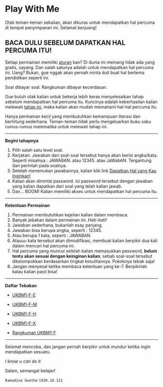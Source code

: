 # Play With Me
Otak teman-teman sekalian, akan dikuras untuk mendapatkan hal percuma di tempat penyimpanan ini. Selamat berjuang!

## BACA DULU SEBELUM DAPATKAN HAL PERCUMA ITU!

Setiap permainan memiliki [aturan]() kan? 
Di dunia ini memang tidak ada yang gratis, sayang. 
Dan salah satunya adalah untuk mendapatkan hal percuma ini. Uang?
Bukan, gue nggak akan pernah minta duit buat hal bertema pendidikan seperti ini.

Soal dibayar soal.
Rangkuman dibayar kecerdasan.

Gue butuh otak kalian untuk bekerja lebih keras menyelesaikan tahap sebelum mendapatkan hal percuma itu. Kuncinya adalah keberhasilan kalian melewati [tahap ini](), maka kalian akan mudah memahami hal-hal percuma itu. 

Hanya permainan kecil yang membutuhkan kemampuan literasi dan berhitung sederhana. Teman-teman tidak perlu mengeluarkan buku saku rumus-rumus matematika untuk melewati tahap ini. 

---

**Begini tahapnya**
1. Pilih salah satu level soal.
2. Kerjakan. Jawaban dari soal-soal tersebut hanya akan berisi angka/kata. Seperti misalnya : JAWABAN. atau 12345. atau JaWabAN. Tergantung dari perintah pada soalnya.
3. Setelah menemukan jawabannya, kalian klik link [Dapatkan Hal yang Kau Inginkan!]()
4. Kalian akan dimintai password. Isi password tersebut dengan jawaban yang kalian dapatkan dari soal yang telah kalian jawab.
5. Dan... BOOM! Kalian memiliki akses untuk mendapatkan hal percuma itu. 

---

**Ketentuan Permainan**
1. Permainan membutuhkan kejelian kalian dalam membaca.
2. Banyak jebakan dalam permainan ini. *Hati-hati!*
3. Jawaban sederhana, bukanlah esay panjang.
4. Jawaban bisa berupa angka, seperti : 12345.
5. Atau berupa 1 kata, seperti : JAWABAN.
6. Atauuu kata tersebut akan dimodifikasi, membuat kalian berpikir dua kali dalam mencari hal percuma ini.
7. Hal percuma yang muncul setelah kalian memasukkan password, **belum tentu akan sesuai dengan keinginan kalian**, sebab soal-soal tersebut dikelompokkan berdasarkan tingkat kesulitannya. Pokoknya tebak saja!
8. Jangan menyesal ketika membaca ketentuan yang ke-7. Berpikirlah kalau kalian pasti bisa!

---

**Daftar Tebakan**
* [UKBM1-F-E]()
* [UKBM1-F-M]()
* [UKBM1-F-H]()
* [UKBM1-F-X]()


* [Rangkuman UKBM1-F]()

---

Selamat mencoba, dan jangan pernah berpikir untuk mundur ketika ingin mendapatkan sesuatu. 

*I know u can do it*



Salam, semangat belajar!

`Ramadina Goethe` `1920.10.121`


